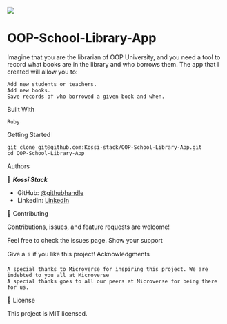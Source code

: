 ![](https://img.shields.io/badge/Microverse-blueviolet)

# OOP-School-Library-App

Imagine that you are the librarian of OOP University, and you need a tool to record what books are in the library and who borrows them. The app that I created will allow you to:

    Add new students or teachers.
    Add new books.
    Save records of who borrowed a given book and when.

Built With

    Ruby

Getting Started

    git clone git@github.com:Kossi-stack/OOP-School-Library-App.git
    cd OOP-School-Library-App

Authors

👤 ***Kossi Stack***

- GitHub: [@githubhandle](https://kossi-stack.github.io/)
- LinkedIn: [LinkedIn](https://www.linkedin.com/in/kossi-stack/)

🤝 Contributing

Contributions, issues, and feature requests are welcome!

Feel free to check the issues page.
Show your support

Give a ⭐️ if you like this project!
Acknowledgments

    A special thanks to Microverse for inspiring this project. We are indebted to you all at Microverse
    A special thanks goes to all our peers at Microverse for being there for us.

📝 License

This project is MIT licensed.